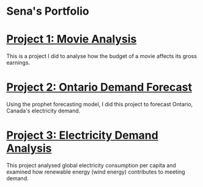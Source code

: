 # Sena's Portfolio

# [Project 1: Movie Analysis](https://github.com/Senalniho/PortfolioProjects/blob/main/Movie_analysis.ipynb)

This is a project I did to analyse how the budget of a movie affects its gross earnings.


# [Project 2: Ontario Demand Forecast](https://github.com/Senalniho/Ontario_Demand_Forecast/tree/main/Energy%20Forecast)

Using the prophet forecasting model, I did this project to forecast Ontario, Canada's electricity demand.


# [Project 3: Electricity Demand Analysis](h[ttps://github.com/Senalniho/Ontario_Demand_Forecast/tree/main/Energy%20Forecast](https://github.com/Senalniho/Electricty_Demand_Analysis))

This project analysed global electricity consumption per capita and examined how renewable energy (wind energy) contributes to meeting demand.
